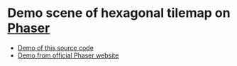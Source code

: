 # Demo scene of hexagonal tilemap on [Phaser](https://phaser.io/)

* [Demo of this source code](https://alexnd.github.io/phaser-hextilemap/map-hex.html)
* [Demo from official Phaser website](https://phaser.io/examples/v3/view/tilemap/isometric/hexagonal-test)